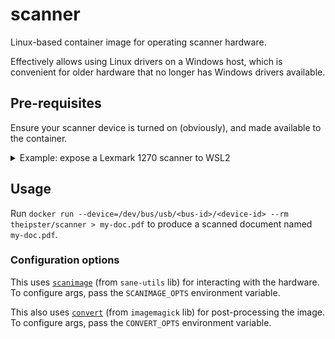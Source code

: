 # scanner

Linux-based container image for operating scanner hardware.

Effectively allows using Linux drivers on a Windows host, which is convenient for older hardware that no longer has Windows drivers available.

## Pre-requisites

Ensure your scanner device is turned on (obviously), and made available to the container.

<details>
  <summary>Example: expose a Lexmark 1270 scanner to WSL2</summary>

  1. _(Host)_ Install the [`usbipd` service](https://github.com/dorssel/usbipd-win):

     ```powershell
     PS > winget install usbipd
     ```

  2. _(WSL)_ Install the [`usbip` client](https://github.com/dorssel/usbipd-win/wiki/WSL-support#usbip-client-tools):

     ```sh
     $ apt install --yes linux-tools-virtual
     $ update-alternatives --install /usr/local/bin/usbip usbip `ls /usr/lib/linux-tools/*/usbip | tail -n1` 20
     ```

  3. _(Host)_ Identify your USB scanner, and then expose it:

     ```powershell
     PS > usbipd wsl attach --hardware-id 043d:007d    # Lexmark 1270's hardware ID is 043d:007d
     ```

  4. _(WSL)_ Verify the USB device is available:

     ```sh
     $ lsusb | grep 043d:007d
     ```
</details>

## Usage

Run `docker run --device=/dev/bus/usb/<bus-id>/<device-id> --rm theipster/scanner > my-doc.pdf` to produce a scanned document named `my-doc.pdf`.

### Configuration options

This uses [`scanimage`](http://sane-project.org/man/scanimage.1.html) (from `sane-utils` lib) for interacting with the hardware. To configure args, pass the `SCANIMAGE_OPTS` environment variable.

This also uses [`convert`](https://imagemagick.org/script/convert.php) (from `imagemagick` lib) for post-processing the image. To configure args, pass the `CONVERT_OPTS` environment variable.
